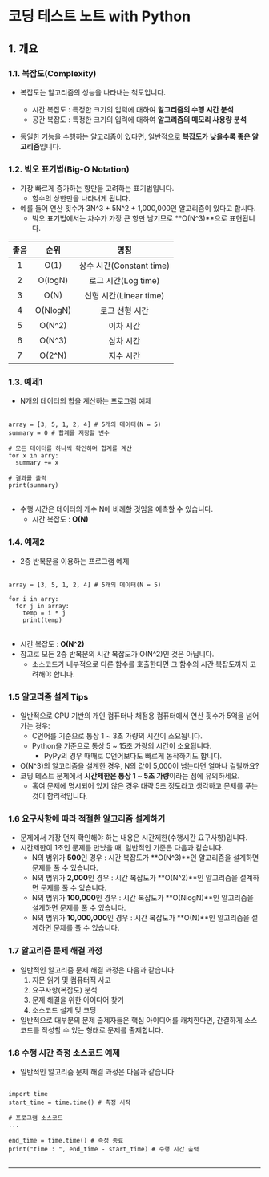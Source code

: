 # 코딩 테스트 노트 with Python

## 1. 개요

### 1.1. 복잡도(Complexity)
- 복잡도는 알고리즘의 성능을 나타내는 척도입니다.
  - 시간 복잡도 : 특정한 크기의 입력에 대하여 **알고리즘의 수행 시간 분석**
  - 공간 복잡도 : 특정한 크기의 입력에 대하여 **알고리즘의 메모리 사용량 분석**
  
- 동일한 기능을 수행하는 알고리즘이 있다면, 일반적으로 **복잡도가 낮을수록 좋은 알고리즘**입니다.

### 1.2. 빅오 표기법(Big-O Notation)
- 가장 빠르게 증가하는 항만을 고려하는 표기법입니다.
  - 함수의 상한만을 나타내게 됩니다.
- 예를 들어 연산 횟수가 3N^3 + 5N^2 + 1,000,000인 알고리즘이 있다고 합시다.
  - 빅오 표기법에서는 차수가 가장 큰 항만 남기므로 **O(N^3)**으로 표현됩니다.


|좋음|순위|명칭|
|:---:|:---:|:---:|
|1|O(1)|상수 시간(Constant time)|
|2|O(logN)|로그 시간(Log time)|
|3|O(N)|선형 시간(Linear time)|
|4|O(NlogN)|로그 선형 시간|
|5|O(N^2)|이차 시간|
|6|O(N^3)|삼차 시간|
|7|O(2^N)|지수 시간|

### 1.3. 예제1
- N개의 데이터의 합을 계산하는 프로그램 예제
<pre>
<code>
array = [3, 5, 1, 2, 4] # 5개의 데이터(N = 5)
summary = 0 # 합계를 저장할 변수

# 모든 데이터를 하나씩 확인하며 합계를 계산
for x in arry:
  summary += x

# 결과를 출력
print(summary)
</code>
</pre>
- 수행 시간은 데이터의 개수 N에 비례할 것임을 예측할 수 있습니다.
  - 시간 복잡도 : **O(N)**

### 1.4. 예제2
- 2중 반복문을 이용하는 프로그램 예제
<pre>
<code>
array = [3, 5, 1, 2, 4] # 5개의 데이터(N = 5)

for i in arry:
  for j in array:
    temp = i * j
    print(temp)
</code>
</pre>
- 시간 복잡도 : **O(N^2)**
- 참고로 모든 2중 반복문의 시간 복잡도가 O(N^2)인 것은 아닙니다.
  - 소스코드가 내부적으로 다른 함수를 호출한다면 그 함수의 시간 복잡도까지 고려해야 합니다.

### 1.5 알고리즘 설계 Tips
- 일반적으로 CPU 기반의 개인 컴퓨터나 채점용 컴퓨터에서 연산 횟수가 5억을 넘어가는 경우:
  - C언어를 기준으로 통상 1 ~ 3초 가량의 시간이 소요됩니다.
  - Python을 기준으로 통상 5 ~ 15초 가량의 시간이 소요됩니다.
    - PyPy의 경우 때때로 C언어보다도 빠르게 동작하기도 합니다.
- O(N^3)의 알고리즘을 설계한 경우, N의 값이 5,000이 넘는다면 얼마나 걸릴까요?
- 코딩 테스트 문제에서 **시간제한은 통상 1 ~ 5초 가량**이라는 점에 유의하세요.
  - 혹여 문제에 명시되어 있지 않은 경우 대략 5초 정도라고 생각하고 문제를 푸는 것이 합리적입니다.

### 1.6 요구사항에 따라 적절한 알고리즘 설계하기
- 문제에서 가장 먼저 확인해야 하는 내용은 시간제한(수행시간 요구사항)입니다.
- 시간제한이 1초인 문제를 만났을 때, 일반적인 기준은 다음과 같습니다.
  - N의 범위가 **500**인 경우 : 시간 복잡도가 **O(N^3)**인 알고리즘을 설계하면 문제를 풀 수 있습니다.
  - N의 범위가 **2,000**인 경우 : 시간 복잡도가 **O(N^2)**인 알고리즘을 설계하면 문제를 풀 수 있습니다.
  - N의 범위가 **100,000**인 경우 : 시간 복잡도가 **O(NlogN)**인 알고리즘을 설계하면 문제를 풀 수 있습니다.
  - N의 범위가 **10,000,000**인 경우 : 시간 복잡도가 **O(N)**인 알고리즘을 설계하면 문제를 풀 수 있습니다.

### 1.7 알고리즘 문제 해결 과정
- 일반적인 알고리즘 문제 해결 과정은 다음과 같습니다.
  1. 지문 읽기 및 컴퓨터적 사고
  2. 요구사항(복잡도) 분석
  3. 문제 해결을 위한 아이디어 찾기
  4. 소스코드 설계 및 코딩
- 일반적으로 대부분의 문제 출제자들은 핵심 아이디어를 캐치한다면, 간결하게 소스코드를 작성할 수 있는 형태로 문제를 출제합니다.

### 1.8 수행 시간 측정 소스코드 예제
- 일반적인 알고리즘 문제 해결 과정은 다음과 같습니다.
<pre>
<code>
import time
start_time = time.time() # 측정 시작

# 프로그램 소스코드
...

end_time = time.time() # 측정 종료
print("time : ", end_time - start_time) # 수행 시간 출력
</code>
</pre>
---
